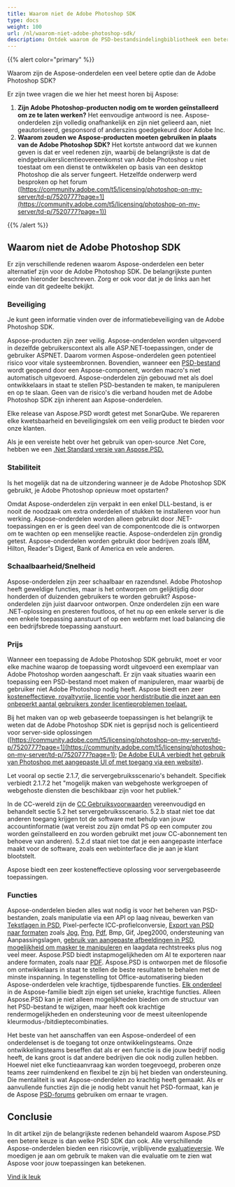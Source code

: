 ```yaml
---
title: Waarom niet de Adobe Photoshop SDK
type: docs
weight: 100
url: /nl/waarom-niet-adobe-photoshop-sdk/
description: Ontdek waarom de PSD-bestandsindelingbibliotheek een betere optie is dan de Adobe Photoshop SDK, vergelijk de beveiliging, stabiliteit, schaalbaarheid en functies van beide.
---
```


{{% alert color="primary" %}}

Waarom zijn de Aspose-onderdelen een veel betere optie dan de Adobe Photoshop SDK?

Er zijn twee vragen die we hier het meest horen bij Aspose:

1. **Zijn Adobe Photoshop-producten nodig om te worden geïnstalleerd om ze te laten werken?** 
   Het eenvoudige antwoord is nee. Aspose-onderdelen zijn volledig onafhankelijk en zijn niet gelieerd aan, niet geautoriseerd, gesponsord of anderszins goedgekeurd door Adobe Inc.
1. **Waarom zouden we Aspose-producten moeten gebruiken in plaats van de Adobe Photoshop SDK?** 
   Het kortste antwoord dat we kunnen geven is dat er veel redenen zijn, waarbij de belangrijkste is dat de eindgebruikerslicentieovereenkomst van Adobe Photoshop u niet toestaat om een dienst te ontwikkelen op basis van een desktop Photoshop die als server fungeert. Hetzelfde onderwerp werd besproken op het forum ([https://community.adobe.com/t5/licensing/photoshop-on-my-server/td-p/7520777?page=1](https://community.adobe.com/t5/licensing/photoshop-on-my-server/td-p/7520777?page=1))

{{% /alert %}}
## **Waarom niet de Adobe Photoshop SDK**
Er zijn verschillende redenen waarom Aspose-onderdelen een beter alternatief zijn voor de Adobe Photoshop SDK. De belangrijkste punten worden hieronder beschreven. Zorg er ook voor dat je de links aan het einde van dit gedeelte bekijkt.
### **Beveiliging**
Je kunt geen informatie vinden over de informatiebeveiliging van de Adobe Photoshop SDK.

Aspose-producten zijn zeer veilig. Aspose-onderdelen worden uitgevoerd in dezelfde gebruikerscontext als alle ASP.NET-toepassingen, onder de gebruiker ASPNET. Daarom vormen Aspose-onderdelen geen potentieel risico voor vitale systeembronnen. Bovendien, wanneer een [PSD-bestand](/psd/nl/net/psd-file/) wordt geopend door een Aspose-component, worden macro's niet automatisch uitgevoerd. Aspose-onderdelen zijn gebouwd met als doel ontwikkelaars in staat te stellen PSD-bestanden te maken, te manipuleren en op te slaan. Geen van de risico's die verband houden met de Adobe Photoshop SDK zijn inherent aan Aspose-onderdelen.

Elke release van Aspose.PSD wordt getest met SonarQube. We repareren elke kwetsbaarheid en beveiligingslek om een veilig product te bieden voor onze klanten.

Als je een vereiste hebt over het gebruik van open-source .Net Core, hebben we een [.Net Standard versie van Aspose.PSD.](/psd/nl/net/installation/)
### **Stabiliteit**
Is het mogelijk dat na de uitzondering wanneer je de Adobe Photoshop SDK gebruikt, je Adobe Photoshop opnieuw moet opstarten?

Omdat Aspose-onderdelen zijn verpakt in een enkel DLL-bestand, is er nooit de noodzaak om extra onderdelen of stukken te installeren voor hun werking. Aspose-onderdelen worden alleen gebruikt door .NET-toepassingen en er is geen deel van de componentcode die is ontworpen om te wachten op een menselijke reactie. Aspose-onderdelen zijn grondig getest. Aspose-onderdelen worden gebruikt door bedrijven zoals IBM, Hilton, Reader's Digest, Bank of America en vele anderen.
### **Schaalbaarheid/Snelheid**
Aspose-onderdelen zijn zeer schaalbaar en razendsnel. Adobe Photoshop heeft geweldige functies, maar is het ontworpen om gelijktijdig door honderden of duizenden gebruikers te worden gebruikt? Aspose-onderdelen zijn juist daarvoor ontworpen. Onze onderdelen zijn een ware .NET-oplossing en presteren foutloos, of het nu op een enkele server is die een enkele toepassing aanstuurt of op een webfarm met load balancing die een bedrijfsbrede toepassing aanstuurt.
### **Prijs**
Wanneer een toepassing de Adobe Photoshop SDK gebruikt, moet er voor elke machine waarop de toepassing wordt uitgevoerd een exemplaar van Adobe Photoshop worden aangeschaft. Er zijn vaak situaties waarin een toepassing een PSD-bestand moet maken of manipuleren, maar waarbij de gebruiker niet Adobe Photoshop nodig heeft. Aspose biedt een zeer [kosteneffectieve](https://purchase.aspose.com/pricing/psd)[, royaltyvrije, licentie voor herdistributie die inzet aan een onbeperkt aantal gebruikers zonder licentieproblemen toelaat.](http://www.aspose.com/Purchase)

Bij het maken van op web gebaseerde toepassingen is het belangrijk te weten dat de Adobe Photoshop SDK niet is geprijsd noch is gelicentieerd voor server-side oplossingen ([https://community.adobe.com/t5/licensing/photoshop-on-my-server/td-p/7520777?page=1](https://community.adobe.com/t5/licensing/photoshop-on-my-server/td-p/7520777?page=1); [De Adobe EULA verbiedt het gebruik van Photoshop met aangepaste UI of met toegang via een website](https://www.adobe.com/content/dam/acom/en/legal/licenses-terms/pdf/CS6.pdf)).

Let vooral op sectie 2.1.7, die servergebruiksscenario's behandelt. Specifiek verbiedt 2.1.7.2 het "mogelijk maken van webgehoste werkgroepen of webgehoste diensten die beschikbaar zijn voor het publiek."

In de CC-wereld zijn de [CC Gebruiksvoorwaarden](http://www.adobe.com/legal/terms.html) vereenvoudigd en behandelt sectie 5.2 het servergebruiksscenario. 5.2.b staat niet toe dat anderen toegang krijgen tot de software met behulp van jouw accountinformatie (wat vereist zou zijn omdat PS op een computer zou worden geïnstalleerd en zou worden gebruikt met jouw CC-abonnement ten behoeve van anderen). 5.2.d staat niet toe dat je een aangepaste interface maakt voor de software, zoals een webinterface die je aan je klant blootstelt.

Aspose biedt een zeer kosteneffectieve oplossing voor servergebaseerde toepassingen.
### **Functies**
Aspose-onderdelen bieden alles wat nodig is voor het beheren van PSD-bestanden, zoals manipulatie via een API op laag niveau, bewerken van [Tekstlagen in PSD](/psd/nl/net/working-with-text-layers/), Pixel-perfecte ICC-profielconversie, [Export van PSD naar formaten](/psd/nl/net/converting-psd-image-to-raster-format/) zoals [Jpg](/psd/nl/net/psd-to-jpg/), [Png](/psd/nl/net/psd-to-png/), [Pdf](/psd/nl/net/psd-to-pdf/), Bmp, Gif, Jpeg2000, ondersteuning van Aanpassingslagen, [gebruik van aangepaste afbeeldingen in PSD](/psd/nl/net/drawing-images-using-graphics/), [mogelijkheid om masker te manipuleren](/psd/nl/net/layer-vector-mask/) en laagdata rechtstreeks plus nog veel meer. Aspose.PSD biedt instapmogelijkheden om AI te exporteren naar andere formaten, zoals naar [PDF](/psd/nl/net/ai-to-pdf/). Aspose.PSD is ontworpen met de filosofie om ontwikkelaars in staat te stellen de beste resultaten te behalen met de minste inspanning. In tegenstelling tot Office-automatisering bieden Aspose-onderdelen vele krachtige, tijdbesparende functies. [Elk onderdeel](https://products.aspose.com/total) in de Aspose-familie biedt zijn eigen set unieke, krachtige functies. Alleen Aspose.PSD kan je niet alleen mogelijkheden bieden om de structuur van het PSD-bestand te wijzigen, maar heeft ook krachtige rendermogelijkheden en ondersteuning voor de meest uiteenlopende kleurmodus-/bitdieptecombinaties.

Het beste van het aanschaffen van een Aspose-onderdeel of een onderdelenset is de toegang tot onze ontwikkelingsteams. Onze ontwikkelingsteams beseffen dat als er een functie is die jouw bedrijf nodig heeft, de kans groot is dat andere bedrijven die ook nodig zullen hebben. Hoewel niet elke functieaanvraag kan worden toegevoegd, proberen onze teams zeer ruimdenkend en flexibel te zijn bij het bieden van ondersteuning. Die mentaliteit is wat Aspose-onderdelen zo krachtig heeft gemaakt. Als er aanvullende functies zijn die je nodig hebt vanuit het PSD-formaat, kan je de Aspose [PSD-forums](https://forum.aspose.com/c/psd) gebruiken om ernaar te vragen.
## **Conclusie**


In dit artikel zijn de belangrijkste redenen behandeld waarom Aspose.PSD een betere keuze is dan welke PSD SDK dan ook. Alle verschillende Aspose-onderdelen bieden een risicovrije, vrijblijvende [evaluatieversie](https://downloads.aspose.com/psd/net). We moedigen je aan om gebruik te maken van die evaluatie om te zien wat Aspose voor jouw toepassingen kan betekenen.

[Vind ik leuk](https://docs.aspose.com/display/wordsnet/Why+not+Automation)
